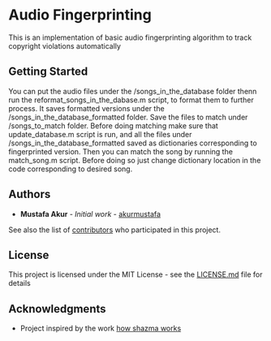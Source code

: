 # Audio Fingerprinting

This is an implementation of basic audio fingerprinting algorithm to track copyright violations automatically

## Getting Started

You can put the audio files under the /songs_in_the_database folder thenn run the reformat_songs_in_the_dabase.m script, to format them to further process. It saves formatted versions under the /songs_in_the_database_formatted folder. Save the files to match under /songs_to_match folder. Before doing matching make sure that update_database.m script is run, and all the files under /songs_in_the_database_formatted saved as dictionaries corresponding to fingerprinted version. Then you can match the song by running the match_song.m script. Before doing so just change dictionary location in the code corresponding to desired song.



## Authors

* **Mustafa Akur** - *Initial work* - [akurmustafa](https://github.com/akurmustafa)

See also the list of [contributors](https://github.com/your/project/contributors) who participated in this project.

## License

This project is licensed under the MIT License - see the [LICENSE.md](LICENSE.md) file for details

## Acknowledgments

* Project inspired by the work [how shazma works](http://coding-geek.com/how-shazam-works/)
